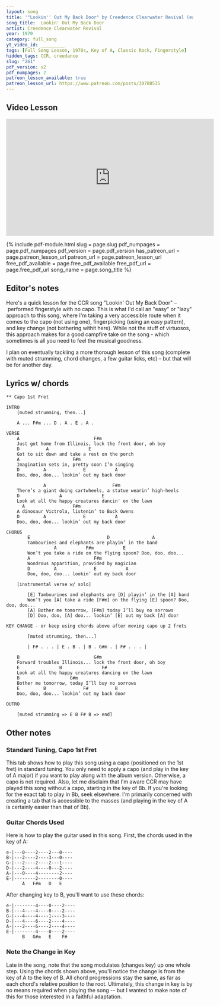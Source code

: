 ```yaml
---
layout: song
title: '"Lookin'' Out My Back Door" by Creedence Clearwater Revival (easy fingerstyle)'
song_title:  Lookin' Out My Back Door
artist: Creedence Clearwater Revival
year: 1970
category: full_song
yt_video_id: _________
tags: [Full Song Lesson, 1970s, Key of A, Classic Rock, Fingerstyle]
hidden_tags: CCR, creedance
slug: "261"
pdf_version: v2
pdf_numpages: 2
patreon_lesson_available: true
patreon_lesson_url: https://www.patreon.com/posts/30708535
---
```




## Video Lesson

<iframe width="560" height="315" src="https://www.youtube.com/embed/Ry9nSedlGJQ?showinfo=0" frameborder="0" allowfullscreen></iframe>

<!-- Coming soon! -->

{% include pdf-module.html slug = page.slug pdf_numpages = page.pdf_numpages pdf_version = page.pdf_version has_patreon_url = page.patreon_lesson_url patreon_url = page.patreon_lesson_url free_pdf_available = page.free_pdf_available free_pdf_url = page.free_pdf_url song_name = page.song_title %}

<!-- Coming later today! -->

## Editor's notes

Here's a quick lesson for the CCR song "Lookin' Out My Back Door" – performed fingerstyle with no capo. This is what I'd call an "easy" or "lazy" approach to this song, where I'm taking a very accessible route when it comes to the capo (not using one), fingerpicking (using an easy pattern), and key change (not bothering withit here). While not the stuff of virtuosos, this approach makes for a good campfire take on the song - which sometimes is all you need to feel the musical goodness.

I plan on eventually tackling a more thorough lesson of this song (complete with muted strumming, chord changes, a few guitar licks, etc) – but that will be for another day.

## Lyrics w/ chords

    ** Capo 1st Fret

    INTRO
        [muted strumming, then...]

        A ... F#m ... D . A . E . A .

    VERSE
        A                            F#m
        Just got home from Illinois, lock the front door, oh boy
        D          A               E
        Got to sit down and take a rest on the porch
        A                    F#m
        Imagination sets in, pretty soon I’m singing
        D         A              E           A
        Doo, doo, doo... lookin’ out my back door

                  A                         F#m
        There’s a giant doing cartwheels, a statue wearin’ high-heels
        D               A               E
        Look at all the happy creatures dancin' on the lawn
          A                  F#m
        A dinosaur Victrola, listenin’ to Buck Owens
        D         A              E           A
        Doo, doo, doo... lookin’ out my back door

    CHORUS
            E                             D                A
            Tambourines and elephants are playin’ in the band
                      A           F#m           E
            Won’t you take a ride on the flying spoon? Doo, doo, doo...
            A                        F#m
            Wondrous apparition, provided by magician
            D         A              E           A
            Doo, doo, doo... lookin’ out my back door

        [instrumental verse w/ solo]

            [E] Tambourines and elephants are [D] playin’ in the [A] band
            Won’t you [A] take a ride [F#m] on the flying [E] spoon? Doo, doo, doo...
            [A] Bother me tomorrow, [F#m] today I’ll buy no sorrows
            [D] Doo, doo, [A] doo... lookin’ [E] out my back [A] door

    KEY CHANGE - or keep using chords above after moving capo up 2 frets

            [muted strumming, then...]

            | F# . . . | E . B . | B . G#m . | F# . . . |

        B                            G#m
        Forward troubles Illinois... lock the front door, oh boy
        E               B               F#
        Look at all the happy creatures dancing on the lawn
        B                   G#m
        Bother me tomorrow, today I’ll buy no sorrows
        E         B              F#          B
        Doo, doo, doo... lookin’ out my back door

    OUTRO

        [muted strumming => E B F# B => end]

## Other notes

### Standard Tuning, Capo 1st Fret

This tab shows how to play this song using a capo (positioned on the 1st fret) in standard tuning. You only need to apply a capo (and play in the key of A major) if you want to play along with the album version. Otherwise, a capo is not required. Also, let me disclaim that I'm aware CCR may have played this song without a capo, starting in the key of Bb. If you're looking for the exact tab to play in Bb, seek elsewhere. I'm primarily concerned with creating a tab that is accessible to the masses (and playing in the key of A is certainly easier than that of Bb).

### Guitar Chords Used

Here is how to play the guitar used in this song. First, the chords used in the key of A:

    e-|---0----2----2---0----
    B-|---2----2----3---0----
    G-|---2----2----2---1----
    D-|---2----4----0---2----
    A-|---0----4--------2----
    E-|--------2--------0----
          A   F#m   D   E

After changing key to B, you'll want to use these chords:

    e-|--------4----0----2----
    B-|---4----4----0----2----
    G-|---4----4----1----3----
    D-|---4----6----2----4----
    A-|---2----6----2----4----
    E-|--------4----0----2----
          B   G#m   E    F#

### Note the Change in Key

Late in the song, note that the song modulates (changes key) up one whole step. Using the chords shown above, you'll notice the change is from the key of A to the key of B. All chord progressions stay the same, as far as each chord's relative position to the root. Ultimately, this change in key is by no means required when playing the song -- but I wanted to make note of this for those interested in a faithful adaptation.
